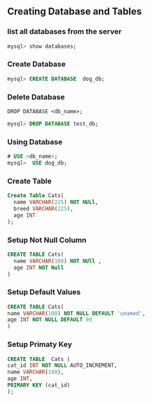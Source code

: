 ## Creating Database and Tables

### list all databases from the server

```sql
mysql> show databases;
```

### Create Database

```sql
mysql> CREATE DATABASE  dog_db;
```

### Delete Database

```
DROP DATABASE <db_name>;
```

```sql
mysql> DROP DATABASE test_db;
```

### Using Database

```sql
# USE <db_name>;
mysql>  USE dog_db;
```

### Create Table

```sql
Create Table Cats(
  name VARCHAR(225) NOT NULl,
  breed VARCHAR(225),
  age INT
);
```

### Setup Not Null Column

```sql
CREATE TABLE Cats(
  name VARCHAR(100) NOT NUll ,
  age INT NOT Null
)
```

### Setup Default Values

```sql
CREATE TABLE Cats(
name VARCHAR(100) NOT NULL DEFAULT 'unamed',
age INT NOT NULL DEFAULT 99
)
```

### Setup Primaty Key

```sql
CREATE TABLE  Cats (
cat_id INT NOT NULL AUTO_INCREMENT,
name VARCHAR(100),
age INT,
PRIMARY KEY (cat_id)
);
```
